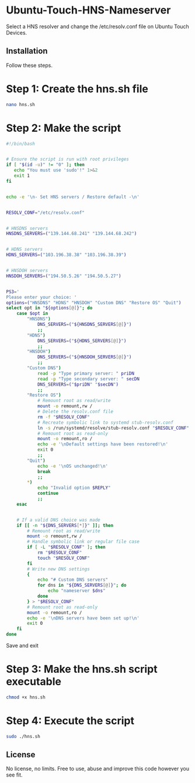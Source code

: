 # Ubuntu-Touch-HNS-Nameserver
Select a HNS resolver and change the /etc/resolv.conf file on Ubuntu Touch Devices.

## Installation

Follow these steps.

# Step 1: Create the hns.sh file
```bash
nano hns.sh
```

# Step 2: Make the script
```bash
#!/bin/bash


# Ensure the script is run with root privileges
if [ "$(id -u)" != "0" ]; then
   echo "You must use 'sudo'!" 1>&2
   exit 1
fi


echo -e '\n- Set HNS servers / Restore default -\n'


RESOLV_CONF="/etc/resolv.conf"


# HNSDNS servers
HNSDNS_SERVERS=("139.144.68.241" "139.144.68.242")


# HDNS servers
HDNS_SERVERS=("103.196.38.38" "103.196.38.39")


# HNSDOH servers
HNSDOH_SERVERS=("194.50.5.26" "194.50.5.27")


PS3='
Please enter your choice: '
options=("HNSDNS" "HDNS" "HNSDOH" "Custom DNS" "Restore OS" "Quit")
select opt in "${options[@]}"; do
    case $opt in
        "HNSDNS")
            DNS_SERVERS=("${HNSDNS_SERVERS[@]}")
            ;;
        "HDNS")
            DNS_SERVERS=("${HDNS_SERVERS[@]}")
            ;;
        "HNSDOH")
            DNS_SERVERS=("${HNSDOH_SERVERS[@]}")
            ;;
        "Custom DNS")
            read -p "Type primary server: " priDN
            read -p "Type secondary server: " secDN
            DNS_SERVERS=("$priDN" "$secDN")
            ;;
        "Restore OS")
            # Remount root as read/write
            mount -o remount,rw /
            # Delete the resolv.conf file
            rm -f "$RESOLV_CONF"
            # Recreate symbolic link to systemd stub-resolv.conf
            ln -s /run/systemd/resolve/stub-resolv.conf "$RESOLV_CONF"
            # Remount root as read-only
            mount -o remount,ro /
            echo -e '\nDefault settings have been restored!\n'
            exit 0
            ;;
        "Quit")
            echo -e '\nOS unchanged!\n'
            break
            ;;
        *)
            echo "Invalid option $REPLY"
            continue
            ;;
    esac


    # If a valid DNS choice was made
    if [[ -n "${DNS_SERVERS[*]}" ]]; then
        # Remount root as read/write
        mount -o remount,rw /
        # Handle symbolic link or regular file case
        if [ -L "$RESOLV_CONF" ]; then
            rm "$RESOLV_CONF"
            touch "$RESOLV_CONF"
        fi
        # Write new DNS settings
        {
            echo "# Custom DNS servers"
            for dns in "${DNS_SERVERS[@]}"; do
                echo "nameserver $dns"
            done
        } > "$RESOLV_CONF"
        # Remount root as read-only
        mount -o remount,ro /
        echo -e '\nDNS servers have been set up!\n'
        exit 0
    fi
done
```
Save and exit
# Step 3: Make the hns.sh script executable
```bash
chmod +x hns.sh
```
# Step 4: Execute the script
```bash
sudo ./hns.sh
```


## License

No license, no limits. Free to use, abuse and improve this code however you see fit.
